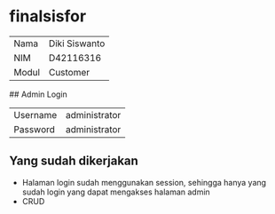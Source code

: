 # finalsisfor
<table>
  <tr>
    <td>Nama</td>
    <td>Diki Siswanto</td>
  </tr>
  <tr>
    <td>NIM</td>
    <td>D42116316</td>
  </tr>
  <tr>
    <td>Modul</td>
    <td>Customer</td>
  </tr>
</table>
## Admin Login
<table>
  <tr>
    <td>Username</td>
    <td>administrator</td>
  </tr>
  <tr>
    <td>Password</td>
    <td>administrator</td>
  </tr>
</table>

## Yang sudah dikerjakan
<ul>
  <li>Halaman login sudah menggunakan session, sehingga hanya yang sudah login yang dapat mengakses halaman admin</li>
  <li>CRUD</li>
</ul>
